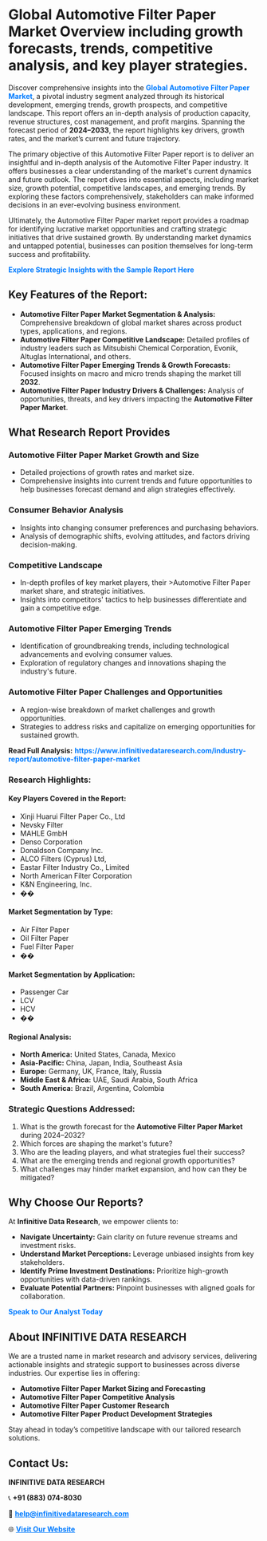 <h1>Global Automotive Filter Paper Market Overview including growth forecasts, trends, competitive analysis, and key player strategies.</h1>
<p>
Discover comprehensive insights into the 
<a href="https://www.infinitivedataresearch.com/industry-report/automotive-filter-paper-market" rel="dofollow" style="color: #007BFF; text-decoration: none;"><strong>Global Automotive Filter Paper Market</strong></a>, a pivotal industry segment analyzed through its historical development, emerging trends, growth prospects, and competitive landscape. This report offers an in-depth analysis of production capacity, revenue structures, cost management, and profit margins. Spanning the forecast period of <strong>2024–2033</strong>, the report highlights key drivers, growth rates, and the market’s current and future trajectory.
</p>
<p>
The primary objective of this Automotive Filter Paper report is to deliver an insightful and in-depth analysis of the Automotive Filter Paper industry. It offers businesses a clear understanding of the market's current dynamics and future outlook. The report dives into essential aspects, including market size, growth potential, competitive landscapes, and emerging trends. By exploring these factors comprehensively, stakeholders can make informed decisions in an ever-evolving business environment.
</p>
<p>
Ultimately, the Automotive Filter Paper market report provides a roadmap for identifying lucrative market opportunities and crafting strategic initiatives that drive sustained growth. By understanding market dynamics and untapped potential, businesses can position themselves for long-term success and profitability.
</p>
<p>
<a href="https://www.infinitivedataresearch.com/request-sample/reportId=109172" style="color: #007BFF; text-decoration: none;"><strong>Explore Strategic Insights with the Sample Report Here</strong></a>
</p>

<h2>Key Features of the Report:</h2>
<ul>
<li><strong>Automotive Filter Paper Market Segmentation & Analysis:</strong> Comprehensive breakdown of global market shares across product types, applications, and regions.</li>
<li><strong>Automotive Filter Paper Competitive Landscape:</strong> Detailed profiles of industry leaders such as Mitsubishi Chemical Corporation, Evonik, Altuglas International, and others.</li>
<li><strong>Automotive Filter Paper Emerging Trends & Growth Forecasts:</strong> Focused insights on macro and micro trends shaping the market till <strong>2032</strong>.</li>
<li><strong>Automotive Filter Paper Industry Drivers & Challenges:</strong> Analysis of opportunities, threats, and key drivers impacting the <strong>Automotive Filter Paper Market</strong>.</li>
</ul>

<h2>What Research Report Provides</h2>
<h3>Automotive Filter Paper Market Growth and Size</h3>
<ul>
<li>Detailed projections of growth rates and market size.</li>
<li>Comprehensive insights into current trends and future opportunities to help businesses forecast demand and align strategies effectively.</li>
</ul>

<h3>Consumer Behavior Analysis</h3>
<ul>
<li>Insights into changing consumer preferences and purchasing behaviors.</li>
<li>Analysis of demographic shifts, evolving attitudes, and factors driving decision-making.</li>
</ul>

<h3>Competitive Landscape</h3>
<ul>
<li>In-depth profiles of key market players, their >Automotive Filter Paper market share, and strategic initiatives.</li>
<li>Insights into competitors' tactics to help businesses differentiate and gain a competitive edge.</li>
</ul>

<h3>Automotive Filter Paper Emerging Trends</h3>
<ul>
<li>Identification of groundbreaking trends, including technological advancements and evolving consumer values.</li>
<li>Exploration of regulatory changes and innovations shaping the industry's future.</li>
</ul>

<h3>Automotive Filter Paper Challenges and Opportunities</h3>
<ul>
<li>A region-wise breakdown of market challenges and growth opportunities.</li>
<li>Strategies to address risks and capitalize on emerging opportunities for sustained growth.</li>
</ul>
<p><strong>Read Full Analysis:</strong> <a href="https://www.infinitivedataresearch.com/industry-report/automotive-filter-paper-market" rel="dofollow" style="color: #007BFF; text-decoration: none;"><strong>https://www.infinitivedataresearch.com/industry-report/automotive-filter-paper-market</strong></a></p>
<h3>Research Highlights:</h3>
<h4>Key Players Covered in the Report:</h4>
<ul><li>Xinji Huarui Filter Paper Co., Ltd</li><li>Nevsky Filter</li><li>MAHLE GmbH</li><li>Denso Corporation</li><li>Donaldson Company Inc.</li><li>ALCO Filters (Cyprus) Ltd,</li><li>Eastar Filter Industry Co., Limited</li><li>North American Filter Corporation</li><li>K&amp;N Engineering, Inc.</li><li>��</li></ul>
<h4>Market Segmentation by Type:</h4>
<ul><li>Air Filter Paper</li><li>Oil Filter Paper</li><li>Fuel Filter Paper</li><li>��</li></ul>
<h4>Market Segmentation by Application:</h4>
<ul><li>Passenger Car</li><li>LCV</li><li>HCV</li><li>��</li></ul>

<h4>Regional Analysis:</h4>
<ul>
<li><strong>North America:</strong> United States, Canada, Mexico</li>
<li><strong>Asia-Pacific:</strong> China, Japan, India, Southeast Asia</li>
<li><strong>Europe:</strong> Germany, UK, France, Italy, Russia</li>
<li><strong>Middle East & Africa:</strong> UAE, Saudi Arabia, South Africa</li>
<li><strong>South America:</strong> Brazil, Argentina, Colombia</li>
</ul>

<h3>Strategic Questions Addressed:</h3>
<ol>
<li>What is the growth forecast for the <strong>Automotive Filter Paper Market</strong> during 2024–2032?</li>
<li>Which forces are shaping the market's future?</li>
<li>Who are the leading players, and what strategies fuel their success?</li>
<li>What are the emerging trends and regional growth opportunities?</li>
<li>What challenges may hinder market expansion, and how can they be mitigated?</li>
</ol>

<h2>Why Choose Our Reports?</h2>
<p>At <strong>Infinitive Data Research</strong>, we empower clients to:</p>
<ul>
<li><strong>Navigate Uncertainty:</strong> Gain clarity on future revenue streams and investment risks.</li>
<li><strong>Understand Market Perceptions:</strong> Leverage unbiased insights from key stakeholders.</li>
<li><strong>Identify Prime Investment Destinations:</strong> Prioritize high-growth opportunities with data-driven rankings.</li>
<li><strong>Evaluate Potential Partners:</strong> Pinpoint businesses with aligned goals for collaboration.</li>
</ul>
<p><a href="https://www.infinitivedataresearch.com/industry-report/automotive-filter-paper-market" rel="dofollow" style="color: #007BFF; text-decoration: none;"><strong>Speak to Our Analyst Today</strong></a></p>

<h2>About INFINITIVE DATA RESEARCH</h2>
<p>We are a trusted name in market research and advisory services, delivering actionable insights and strategic support to businesses across diverse industries. Our expertise lies in offering:</p>
<ul>
<li><strong>Automotive Filter Paper Market Sizing and Forecasting</strong></li>
<li><strong>Automotive Filter Paper Competitive Analysis</strong></li>
<li><strong>Automotive Filter Paper Customer Research</strong></li>
<li><strong>Automotive Filter Paper Product Development Strategies</strong></li>
</ul>
<p>Stay ahead in today’s competitive landscape with our tailored research solutions.</p>

<h2>Contact Us:</h2>
<p><strong>INFINITIVE DATA RESEARCH</strong></p>
<p>📞 <strong>+91 (883) 074-8030</strong></p>
<p>📧 <strong><a href="mailto:help@infinitivedataresearch.com" style="color: #007BFF;">help@infinitivedataresearch.com</a></strong></p>
<p>🌐 <strong><a href="https://www.infinitivedataresearch.com" rel="dofollow" style="color: #007BFF;">Visit Our Website</a></strong></p>
